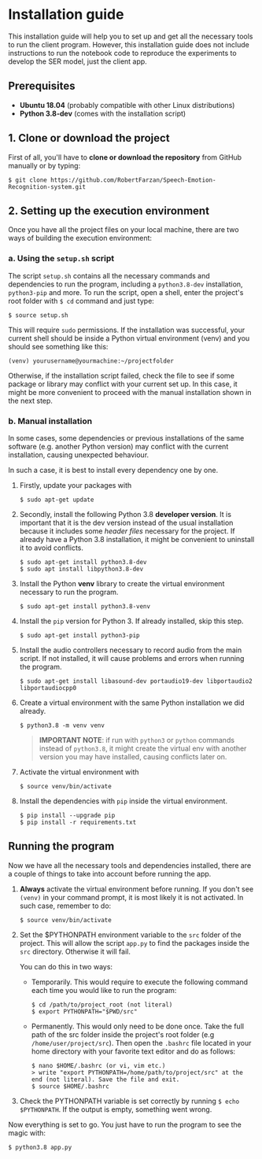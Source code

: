 # Installation guide

This installation guide will help you to set up and get all the necessary tools to run the client program. However, this installation guide does not include instructions to run the notebook code to reproduce the experiments to develop the SER model, just the client app.

## Prerequisites

- **Ubuntu 18.04** (probably compatible with other Linux distributions)
- **Python 3.8-dev** (comes with the installation script)

## 1. Clone or download the project
First of all, you'll have to **clone or download the repository** from GitHub manually or by typing:

```
$ git clone https://github.com/RobertFarzan/Speech-Emotion-Recognition-system.git
```
## 2. Setting up the execution environment
Once you have all the project files on your local machine, there are two ways of building the execution environment:

### a. Using the `setup.sh` script

The script `setup.sh` contains all the necessary commands and dependencies to run the program, including a `python3.8-dev` installation, `python3-pip` and more. To run the script, open a shell, enter the project's root folder with `$ cd` command and just type:

```
$ source setup.sh
```

This will require `sudo` permissions. If the installation was successful, your current shell should be inside a Python virtual environment (venv) and you should see something like this:

```
(venv) yourusername@yourmachine:~/projectfolder
```

Otherwise, if the installation script failed, check the file to see if some package or library may conflict with your current set up. In this case, it might be more convenient to proceed with the manual installation shown in the next step.

### b. Manual installation

In some cases, some dependencies or previous installations of the same software (e.g. another Python version) may conflict with the current installation, causing unexpected behaviour. 

In such a case, it is best to install every dependency one by one.

1. Firstly, update your packages with
    ```
    $ sudo apt-get update
    ```

2. Secondly, install the following Python 3.8 **developer version**. It is important that it is the dev version instead of the usual installation because it includes some *header files* necessary for the project. If already have a Python 3.8 installation, it might be convenient to uninstall it to avoid conflicts.

    ```
    $ sudo apt-get install python3.8-dev
    $ sudo apt install libpython3.8-dev
    ```

3. Install the Python **venv** library to create the virtual environment necessary to run the program.

    ```
    $ sudo apt-get install python3.8-venv
    ```

4. Install the `pip` version for Python 3. If already installed, skip this step.

    ```
    $ sudo apt-get install python3-pip
    ```

5. Install the audio controllers necessary to record audio from the main script. If not installed, it will cause problems and errors when running the program.

    ```
    $ sudo apt-get install libasound-dev portaudio19-dev libportaudio2 libportaudiocpp0
    ```

6. Create a virtual environment with the same Python installation we did already.

    ```
    $ python3.8 -m venv venv
    ```

    > **IMPORTANT NOTE**: if run with `python3` or `python` commands instead of `python3.8`, it might create the virtual env with another version you may have installed, causing conflicts later on.

7. Activate the virtual environment with

    ```
    $ source venv/bin/activate
    ```

8. Install the dependencies with `pip` inside the virtual environment.

    ```
    $ pip install --upgrade pip
    $ pip install -r requirements.txt
    ```

## Running the program

Now we have all the necessary tools and dependencies installed, there are a couple of things to take into account before running the app.

1. **Always** activate the virtual environment before running. If you don't see `(venv)` in your command prompt, it is most likely it is not activated. In such case, remember to do:

    ```
    $ source venv/bin/activate
    ```

2. Set the $PYTHONPATH environment variable to the `src` folder of the project. This will allow the script `app.py` to find the packages inside the `src` directory. Otherwise it will fail.

    You can do this in two ways:

    * Temporarily. This would require to execute the following command each time you would like to run the program:

        ```
        $ cd /path/to/project_root (not literal)
        $ export PYTHONPATH="$PWD/src"
        ```
    * Permanently. This would only need to be done once. Take the full path of the src folder inside the project's root folder (e.g `/home/user/project/src`). Then open the `.bashrc` file located in your home directory with your favorite text editor and do as follows:

        ```
        $ nano $HOME/.bashrc (or vi, vim etc.)
        > write "export PYTHONPATH=/home/path/to/project/src" at the end (not literal). Save the file and exit.
        $ source $HOME/.bashrc
        ```

3. Check the PYTHONPATH variable is set correctly by running `$ echo $PYTHONPATH`. If the output is empty, something went wrong.

Now everything is set to go. You just have to run the program to see the magic with:

```
$ python3.8 app.py
```